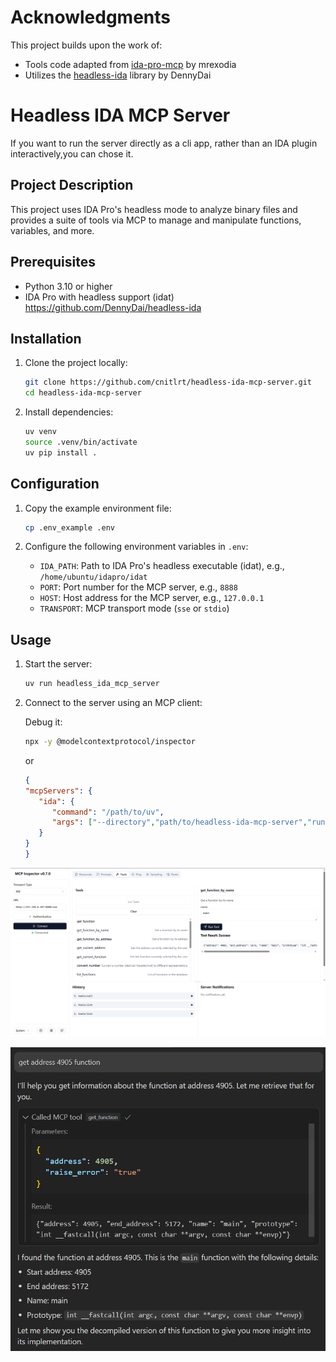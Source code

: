 # Acknowledgments

This project builds upon the work of:
- Tools code adapted from [ida-pro-mcp](https://github.com/mrexodia/ida-pro-mcp) by mrexodia
- Utilizes the [headless-ida](https://github.com/DennyDai/headless-ida) library by DennyDai

# Headless IDA MCP Server

If you want to run the server directly as a cli app, rather than an IDA plugin interactively,you can chose it.

## Project Description

This project uses IDA Pro's headless mode to analyze binary files and provides a suite of tools via MCP to manage and manipulate functions, variables, and more.

## Prerequisites

- Python 3.10 or higher
- IDA Pro with headless support (idat) https://github.com/DennyDai/headless-ida

## Installation

1. Clone the project locally:

   ```bash
   git clone https://github.com/cnitlrt/headless-ida-mcp-server.git 
   cd headless-ida-mcp-server
   ```

2. Install dependencies:

   ```bash
   uv venv 
   source .venv/bin/activate
   uv pip install .
   ```

## Configuration

1. Copy the example environment file:
   ```bash
   cp .env_example .env
   ```

2. Configure the following environment variables in `.env`:

   - `IDA_PATH`: Path to IDA Pro's headless executable (idat), e.g., `/home/ubuntu/idapro/idat`
   - `PORT`: Port number for the MCP server, e.g., `8888`
   - `HOST`: Host address for the MCP server, e.g., `127.0.0.1`
   - `TRANSPORT`: MCP transport mode (`sse` or `stdio`)

## Usage

1. Start the server:
   ```bash
   uv run headless_ida_mcp_server
   ```

2. Connect to the server using an MCP client:

   Debug it: 
   ```bash
   npx -y @modelcontextprotocol/inspector
   ```
   or
   ```json
   {
   "mcpServers": {
      "ida": {
         "command": "/path/to/uv",
         "args": ["--directory","path/to/headless-ida-mcp-server","run","headless_ida_mcp_server"]
      }
   }
   }
   ```
![](./images/pic.png)

![](./images/pic2.png)